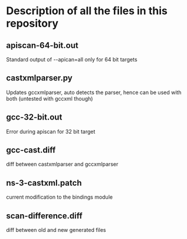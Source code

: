 # Description of all the files in this repository

## apiscan-64-bit.out 

Standard output of --apican=all only for 64 bit targets

## castxmlparser.py

Updates gccxmlparser, auto detects the parser, hence can be used with both (untested with gccxml though)

## gcc-32-bit.out

Error during apiscan for 32 bit target 

## gcc-cast.diff

diff between castxmlparser and gccxmlparser

## ns-3-castxml.patch

current modification to the bindings module

## scan-difference.diff

diff between old and new generated files
